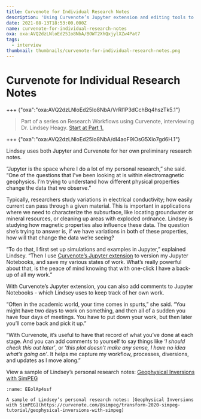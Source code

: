```yaml
---
title: Curvenote for Individual Research Notes
description: 'Using Curvenote’s Jupyter extension and editing tools to keep track of research notes and progress.'
date: 2021-08-13T18:53:00.000Z
name: curvenote-for-individual-research-notes
oxa: oxa:AVQ2dzLNloEd25Io8NbA/BOWT2XhQxjylXZw4Pat7
tags:
  - interview
thumbnail: thumbnails/curvenote-for-individual-research-notes.png
---
```


# Curvenote for Individual Research Notes

+++ {"oxa":"oxa:AVQ2dzLNloEd25Io8NbA/VrRl1P3dCchBq4hszTk5.1"}

> Part of a series on Research Workflows using Curvenote, interviewing Dr. Lindsey Heagy. [Start at Part 1.](https://curvenote.com/oxa:AVQ2dzLNloEd25Io8NbA/fbD9x9lvsz7sQEqsFV1v)

+++ {"oxa":"oxa:AVQ2dzLNloEd25Io8NbA/dI4aoF9lOsG5Xlo7gd6H.1"}

Lindsey uses both Jupyter and Curvenote for her own preliminary research notes.

“Jupyter is the space where I do a lot of my personal research,” she said. “One of the questions that I've been looking at is within electromagnetic geophysics. I’m trying to understand how different physical properties change the data that we observe.”

Typically, researchers study variations in electrical conductivity; how easily current can pass through a given material. This is important in applications where we need to characterize the subsurface, like locating groundwater or mineral resources, or cleaning up areas with exploded ordnance. Lindsey is studying how magnetic properties also influence these data. The question she’s trying to answer is, if we have variations in both of these properties, how will that change the data we’re seeing?

“To do that, I first set up simulations and examples in Jupyter,” explained Lindsey. “Then I use [Curvenote’s Jupyter extension](https://curvenote.com/for/jupyter/) to version my Jupyter Notebooks, and save my various states of work. What’s really powerful about that, is the peace of mind knowing that with one-click I have a back-up of all my work.”

With Curvenote’s Jupyter extension, you can also add comments to Jupyter Notebooks - which Lindsey uses to keep track of her own work.

“Often in the academic world, your time comes in spurts,” she said. “You might have two days to work on something, and then all of a sudden you have four days of meetings. You have to put down your work, but then later you’ll come back and pick it up.”

“With Curvenote, it’s useful to have that record of what you’ve done at each stage. And you can add comments to yourself to say things like ‘_I should check this out later’_, or ‘_this plot doesn’t make any sense, I have no idea what’s going on’_. It helps me capture my workflow, processes, diversions, and updates as I move along.”

View a sample of Lindsey’s personal research notes: [Geophysical Inversions with SimPEG](https://curvenote.com/@simpeg/transform-2020-simpeg-tutorial/geophysical-inversions-with-simpeg)

```{figure} images/AVQ2dzLNloEd25Io8NbA-eNczYnfAQGiYbs2EbKPN-v1.png
:name: EEolAp4ssf

A sample of Lindsey’s personal research notes: [Geophysical Inversions with SimPEG](https://curvenote.com/@simpeg/transform-2020-simpeg-tutorial/geophysical-inversions-with-simpeg)
```
